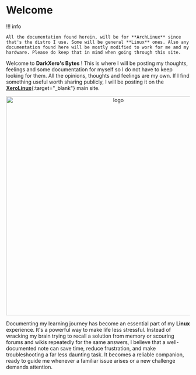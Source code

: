 # Welcome

!!! info

    All the documentation found herein, will be for **ArchLinux** since that's the distro I use. Some will be general **Linux** ones. Also any documentation found here will be mostly modified to work for me and my hardware. Please do keep that in mind when going through this site.

Welcome to **DarkXero's Bytes** ! This is where I will be posting my thoughts, feelings and some documentation for myself so I do not have to keep looking for them. All the opinions, thoughts and feelings are my own. If I find something useful worth sharing publicly, I will be posting it on the [**XeroLinux**](https://xerolinux.xyz){:target="_blank"} main site.

<p align="center">
    <img width="600" src="https://i.imgur.com/ZAvPAkx.png" alt="logo">
</p>

Documenting my learning journey has become an essential part of my **Linux** experience. It's a powerful way to make life less stressful. Instead of wracking my brain trying to recall a solution from memory or scouring forums and wikis repeatedly for the same answers, I believe that a well-documented note can save time, reduce frustration, and make troubleshooting a far less daunting task. It becomes a reliable companion, ready to guide me whenever a familiar issue arises or a new challenge demands attention.




